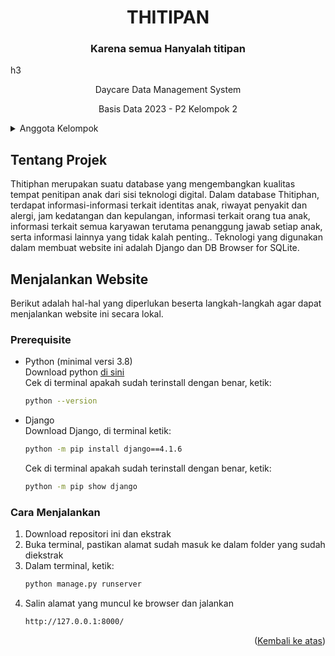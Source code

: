 <a name="readme-top"></a>
<h1  align="center">THITIPAN</h1>
<h3 align="center">Karena semua Hanyalah titipan</h3>h3
<p align="center">Daycare Data Management System</p>
<p align="center">Basis Data 2023 - P2 Kelompok 2</p>

<details>
  <summary>Anggota Kelompok</summary>
  <ul>
    <li>G6401221012 Luqman Mohammad Hakim</li>
    <li>G6401221017 Khansa Fitri Zhafirah</li>
    <li>G6401221067 Chairul Rifky Tirtacahyadi</li>
    <li>G6401221117 Yuuka Salsabila Sisvi</li>
  </ul>
</details>

## Tentang Projek
Thitiphan merupakan suatu database yang mengembangkan kualitas tempat penitipan anak dari sisi teknologi digital. Dalam database Thitiphan, terdapat informasi-informasi terkait identitas anak, riwayat penyakit dan alergi, jam kedatangan dan kepulangan, informasi terkait orang tua anak, informasi terkait semua karyawan terutama penanggung jawab setiap anak, serta informasi lainnya yang tidak kalah penting.. Teknologi yang digunakan dalam membuat website ini adalah Django dan DB Browser for SQLite.

## Menjalankan Website
Berikut adalah hal-hal yang diperlukan beserta langkah-langkah agar dapat menjalankan website ini secara lokal.
### Prerequisite
- Python (minimal versi 3.8)  
  Download python <a href="https://www.python.org/downloads/">di sini</a>  
  Cek di terminal apakah sudah terinstall dengan benar, ketik:
  ```sh
  python --version
  ```
- Django  
  Download Django, di terminal ketik:
  ```sh
  python -m pip install django==4.1.6
  ```
  Cek di terminal apakah sudah terinstall dengan benar, ketik:
  ```sh
  python -m pip show django
  ```
### Cara Menjalankan
1. Download repositori ini dan ekstrak
2. Buka terminal, pastikan alamat sudah masuk ke dalam folder yang sudah diekstrak
3. Dalam terminal, ketik:
   ```sh
   python manage.py runserver
   ```
4. Salin alamat yang muncul ke browser dan jalankan
   ```sh
   http://127.0.0.1:8000/
   ```
<p align="right">(<a href="#readme-top">Kembali ke atas</a>)</p>
